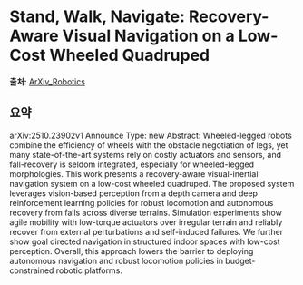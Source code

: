 # Stand, Walk, Navigate: Recovery-Aware Visual Navigation on a Low-Cost Wheeled Quadruped

**출처:** [ArXiv_Robotics](https://arxiv.org/abs/2510.23902)

## 요약
arXiv:2510.23902v1 Announce Type: new
Abstract: Wheeled-legged robots combine the efficiency of wheels with the obstacle negotiation of legs, yet many state-of-the-art systems rely on costly actuators and sensors, and fall-recovery is seldom integrated, especially for wheeled-legged morphologies. This work presents a recovery-aware visual-inertial navigation system on a low-cost wheeled quadruped. The proposed system leverages vision-based perception from a depth camera and deep reinforcement learning policies for robust locomotion and autonomous recovery from falls across diverse terrains. Simulation experiments show agile mobility with low-torque actuators over irregular terrain and reliably recover from external perturbations and self-induced failures. We further show goal directed navigation in structured indoor spaces with low-cost perception. Overall, this approach lowers the barrier to deploying autonomous navigation and robust locomotion policies in budget-constrained robotic platforms.
